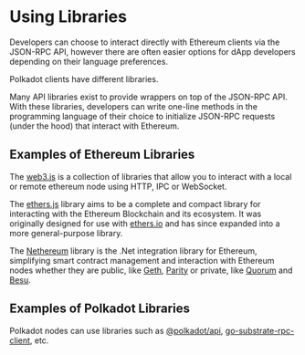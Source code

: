 # Using Libraries

Developers can choose to interact directly with Ethereum clients via the JSON-RPC API, however there are often easier options for dApp developers depending on their language preferences. 

Polkadot clients have different libraries. 

Many API libraries exist to provide wrappers on top of the JSON-RPC API. With these libraries, developers can write one-line methods in the programming language of their choice to initialize JSON-RPC requests (under the hood) that interact with Ethereum.

## Examples of Ethereum Libraries

The [web3.js](https://web3js.readthedocs.io/en/v1.4.0/) is a collection of libraries that allow you to interact with a local or remote ethereum node using HTTP, IPC or WebSocket.

The [ethers.js](https://docs.ethers.io/v5/) library aims to be a complete and compact library for interacting with the Ethereum Blockchain and its ecosystem. It was originally designed for use with [ethers.io](https://ethers.io/) and has since expanded into a more general-purpose library.

The [Nethereum](http://docs.nethereum.com/en/latest/) library is the .Net integration library for Ethereum, simplifying smart contract management and interaction with Ethereum nodes whether they are public, like [Geth](https://geth.ethereum.org/), [Parity](https://www.parity.io/) or private, like [Quorum](https://www.jpmorgan.com/global/Quorum) and [Besu](https://besu.hyperledger.org/en/stable/).

## Examples of Polkadot Libraries

Polkadot nodes can use libraries such as [@polkadot/api](https://polkadot.js.org/docs/api/), [go-substrate-rpc-client](https://github.com/usetech-llc/polkadot_api_dotnet), etc.